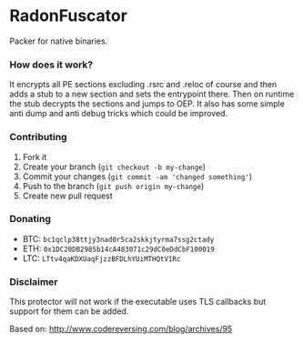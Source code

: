 # RadonFuscator
Packer for native binaries.

### How does it work?
It encrypts all PE sections excluding .rsrc and .reloc of course and then adds a stub to a new section and sets the entrypoint there.
Then on runtime the stub decrypts the sections and jumps to OEP. It also has some simple anti dump and anti debug tricks which could be improved.

### Contributing
1. Fork it
2. Create your branch (`git checkout -b my-change`)
3. Commit your changes (`git commit -am 'changed something'`)
4. Push to the branch (`git push origin my-change`)
5. Create new pull request

### Donating
- BTC: `bc1qclp38ttjy3nad0r5ca2skkjtyrma7ssg2ctady`
- ETH: `0x1DC20DB2985b14cA483071c29dC0eDdCbF100019`
- LTC: `LTtv4qaKDXUaqFjzzBFDLhYUiMTHQtV1Rc`

### Disclaimer
This protector will not work if the executable uses TLS callbacks but support for them can be added.

Based on: http://www.codereversing.com/blog/archives/95
